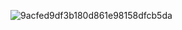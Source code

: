 

![9acfed9df3b180d861e98158dfcb5da](https://user-images.githubusercontent.com/101326415/185079874-f0de3b2c-8896-4fd8-a6be-3a6cec022bd6.png)
